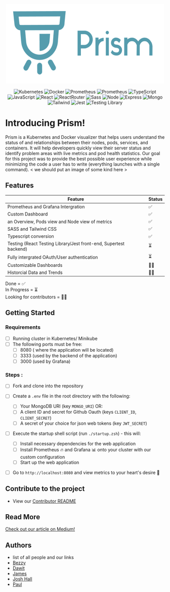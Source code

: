 <div align='center'> <img width="500px" height="250px" src='./Prism logo 1.png'/>

![Kubernetes](https://img.shields.io/badge/Kubernetes-326ce5?style=for-the-badge&logo=kubernetes&logoColor=white)
![Docker](https://img.shields.io/badge/Docker-0db7ed?style=for-the-badge&logo=docker&logoColor=white)
![Prometheus](https://img.shields.io/badge/Prometheus-E7532D?style=for-the-badge&logo=prometheus&logoColor=white)
![Prometheus](https://img.shields.io/badge/Grafana-F69920?style=for-the-badge&logo=grafana&logoColor=white)
![TypeScript](https://img.shields.io/badge/TypeScript-007ACC?style=for-the-badge&logo=typescript&logoColor=white)
![JavaScript](https://img.shields.io/badge/javascript-%23323330.svg?style=for-the-badge&logo=javascript&logoColor=%23F7DF1E)
![React](https://img.shields.io/badge/react-%2320232a.svg?style=for-the-badge&logo=react&logoColor=%2361DAFB)
![ReactRouter](https://img.shields.io/badge/React_Router-CA4245?style=for-the-badge&logo=react-router&logoColor=white)
![Sass](https://img.shields.io/badge/Sass-CC6699?style=for-the-badge&logo=sass&logoColor=white)
![Node](https://img.shields.io/badge/-node-339933?style=for-the-badge&logo=node.js&logoColor=white)
![Express](https://img.shields.io/badge/express-%23404d59.svg?style=for-the-badge&logo=express&logoColor=%2361DAFB)
![Mongo](https://img.shields.io/badge/MongoDB-4EA94B?style=for-the-badge&logo=mongodb&logoColor=white)
![Tailwind](https://img.shields.io/badge/Tailwind_CSS-38B2AC?style=for-the-badge&logo=tailwind-css&logoColor=white)
![Jest](https://img.shields.io/badge/Jest-323330?style=for-the-badge&logo=Jest&logoColor=white)
![Testing Library](https://img.shields.io/badge/testing%20library-323330?style=for-the-badge&logo=testing-library&logoColor=red)

</div>

# Introducing Prism!

Prism is a Kubernetes and Docker visualizer that helps users understand the status of and relationships between their nodes, pods, services, and containers. It will help developers quickly view their server status and identify problem areas with live metrics and pod health statistics.
Our goal for this project was to provide the best possible user experience while minimizing the code a user has to write (everything launches with a single command).
< we should put an image of some kind here >

## Features

| Feature                                                           | Status |
| ----------------------------------------------------------------- | ------ |
| Prometheus and Grafana Intergration                               | ✅     |
| Custom Dashboard                                                  | ✅     |
| an Overview, Pods view and Node view of metrics                   | ✅     |
| SASS and Tailwind CSS                                             | ✅     |
| Typescript conversion                                             | ✅     |
| Testing (React Testing Library/Jest front-end, Supertest backend) | ⏳     |
| Fully intergrated OAuth/User authentication                       | ⏳     |
| Customizable Dashboards                                           | 🙏🏻     |
| Historcial Data and Trends                                        | 🙏🏻     |

Done = ✅
<br>
In Progress = ⏳
<br>
Looking for contributors = 🙏🏻

## Getting Started

### Requirements

- [ ] Running cluster in Kubernetes/ Minikube
- [ ] The following ports must be free:
  - [ ] 8080 ( where the application will be located)
  - [ ] 3333 (used by the backend of the application)
  - [ ] 3000 (used by Grafana)

### Steps :

- [ ] Fork and clone into the repository
- [ ] Create a `.env` file in the root directory with the following:
  - [ ] Your MongoDB URI (key `MONGO_URI`) OR:
  - [ ] A client ID and secret for Github Oauth (keys `CLIENT_ID`, `CLIENT_SECRET`)
  - [ ] A secret of your choice for json web tokens (key `JWT_SECRET`)
- [ ] Execute the startup shell script (run `./startup.zsh`) - this will:

  - [ ] Install necessary dependencies for the web application
  - [ ] Install Prometheus 🔥 and Grafana 📊 onto your cluster with our custom configuration
  - [ ] Start up the web application

- [ ] Go to `http://localhost:8080` and view metrics to your heart's desire 🤩

## Contribute to the project

- View our [Contributor README](/DEV_README.md)

## Read More

[Check out our article on Medium!](https://medium.com)

## Authors

- list of all people and our links
- [Bezzy](https://github.com/joshuarhall)
- [Dawit](https://github.com/joshuarhall)
- [James](https://github.com/joshuarhall)
- [Josh Hall](https://github.com/joshuarhall)
- [Paul](https://github.com/joshuarhall)
